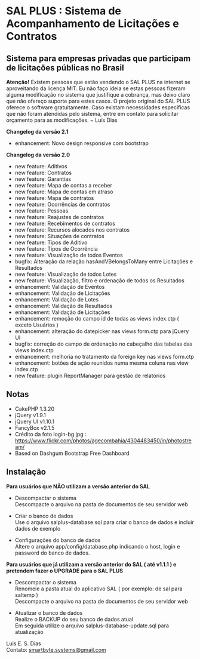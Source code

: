 # SAL PLUS : Sistema de Acompanhamento de Licitações e Contratos    

## Sistema para empresas privadas que participam de licitações públicas no Brasil

**Atenção!** Existem pessoas que estão vendendo o SAL PLUS na internet se aproveitando da licença MIT. Eu não faço ideia se estas pessoas fizeram alguma modificação no sistema que justifique a cobrança, mas deixo claro que não ofereço suporte para estes casos. O projeto original do SAL PLUS oferece o software gratuitamente. Caso existam necessidades específicas que não foram atendidas pelo sistema, entre em contato para solicitar orçamento para as modificações. ~ Luís Dias

**Changelog da versão 2.1**  
* enhancement: Novo design responsive com bootstrap  

**Changelog da versão 2.0**  
* new feature: Aditivos  
* new feature: Contratos  
* new feature: Garantias  
* new feature: Mapa de contas a receber  
* new feature: Mapa de contas em atraso  
* new feature: Mapa de contratos  
* new feature: Ocorrências de contratos  
* new feature: Pessoas  
* new feature: Reajustes de contratos  
* new feature: Recebimentos de contratos  
* new feature: Recursos alocados nos contratos  
* new feature: Situações de contratos  
* new feature: Tipos de Aditivo  
* new feature: Tipos de Ocorrência   
* new feature: Visualização de todos Eventos  
* bugfix: Alteração da relação hasAndVBelongsToMany entre Licitações e Resultados  
* new feature: Visualização de todos Lotes  
* new feature: Visualização, filtro e ordenação de todos os Resultados  
* enhancement: Validação de Eventos  
* enhancement: Validação de Licitações  
* enhancement: Validação de Lotes  
* enhancement: Validação de Resultados  
* enhancement: Validação de Licitações  
* enhancement: remoção do campo id de todas as views index.ctp ( exceto Usuários )  
* enhancement: alteração do datepicker nas views form.ctp para jQuery UI  
* bugfix: correção do campo de ordenação no cabeçalho das tabelas das views index.ctp  
* enhancement: melhoria no tratamento da foreign key nas views form.ctp  
* enhancement: botões de ação reunidos numa mesma coluna nas view index.ctp  
* new feature: plugin ReportManager para gestão de relatórios  

## Notas  

* CakePHP 1.3.20  
* jQuery v1.9.1  
* jQuery UI v1.10.1
* FancyBox v2.1.5  
* Crédito da foto login-bg.jpg : https://www.flickr.com/photos/agecombahia/4304483450/in/photostream/
* Based on Dashgum Bootstrap Free Dashboard

## Instalação  

**Para usuários que NÃO utilizam a versão anterior do SAL**  

* Descompactar o sistema  
Descompacte o arquivo na pasta de documentos de seu servidor web  

* Criar o banco de dados  
Use o arquivo salplus-database.sql para criar o banco de dados e incluir dados de exemplo  

* Configurações do banco de dados  
Altere o arquivo app/config/database.php indicando o host, login e password do banco de dados.  

**Para usuários que já utilizam a versão anterior do SAL ( até v1.1.1 ) e pretendem fazer o UPGRADE para o SAL PLUS**  

* Descompactar o sistema  
Renomeie a pasta atual do aplicativo SAL ( por exemplo: de sal para saltemp )  
Descompacte o arquivo na pasta de documentos de seu servidor web 

* Atualizar o banco de dados  
Realize o BACKUP do seu banco de dados atual  
Em seguida utilize o arquivo salplus-database-update.sql para atualização  

Luis E. S. Dias  
Contato: smartbyte.systems@gmail.com
